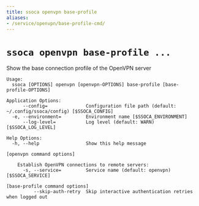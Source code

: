 ```yaml
---
title: ssoca openvpn base-profile
aliases:
- /service/openvpn/base-profile-cmd/
---
```


# `ssoca openvpn base-profile ...`

Show the base connection profile of the OpenVPN server

    Usage:
      ssoca [OPTIONS] openvpn [openvpn-OPTIONS] base-profile [base-profile-OPTIONS]
    
    Application Options:
          --config=              Configuration file path (default: ~/.config/ssoca/config) [$SSOCA_CONFIG]
      -e, --environment=         Environment name [$SSOCA_ENVIRONMENT]
          --log-level=           Log level (default: WARN) [$SSOCA_LOG_LEVEL]
    
    Help Options:
      -h, --help                 Show this help message
    
    [openvpn command options]
    
        Establish OpenVPN connections to remote servers:
          -s, --service=         Service name (default: openvpn) [$SSOCA_SERVICE]
    
    [base-profile command options]
              --skip-auth-retry  Skip interactive authentication retries when logged out
    
